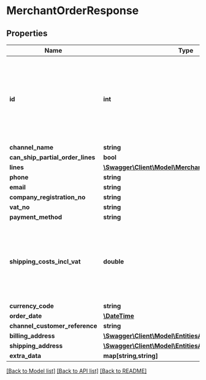# MerchantOrderResponse

## Properties
Name | Type | Description | Notes
------------ | ------------- | ------------- | -------------
**id** | **int** | The unique identifier used by ChannelEngine. This identifier does  not have to be saved. It should only be used in a call to acknowledge the order. | [optional] 
**channel_name** | **string** |  | [optional] 
**can_ship_partial_order_lines** | **bool** |  | [optional] 
**lines** | [**\Swagger\Client\Model\MerchantOrderLineResponse[]**](MerchantOrderLineResponse.md) |  | [optional] 
**phone** | **string** |  | [optional] 
**email** | **string** |  | 
**company_registration_no** | **string** |  | [optional] 
**vat_no** | **string** |  | [optional] 
**payment_method** | **string** |  | 
**shipping_costs_incl_vat** | **double** | The shipping fee including VAT  (in the tenant&#39;s base currency calculated using the exchange rate at the time of ordering). | 
**currency_code** | **string** |  | 
**order_date** | [**\DateTime**](\DateTime.md) |  | 
**channel_customer_reference** | **string** |  | [optional] 
**billing_address** | [**\Swagger\Client\Model\EntitiesAddressModels**](EntitiesAddressModels.md) |  | 
**shipping_address** | [**\Swagger\Client\Model\EntitiesAddressModels**](EntitiesAddressModels.md) |  | 
**extra_data** | **map[string,string]** |  | [optional] 

[[Back to Model list]](../README.md#documentation-for-models) [[Back to API list]](../README.md#documentation-for-api-endpoints) [[Back to README]](../README.md)


